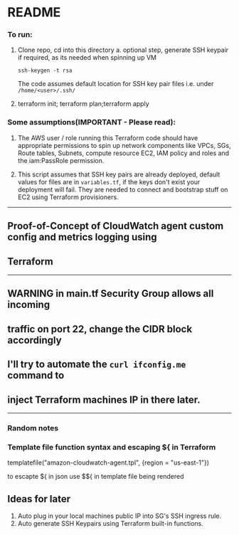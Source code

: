 # README
### To run:
1. Clone repo, cd into this directory
  a. optional step, generate SSH keypair if required, as its needed when spinning up VM
     ```
     ssh-keygen -t rsa
     ```
     
     The code assumes default location for SSH key pair files i.e. under `/home/<user>/.ssh/`
     
2. terraform init; terraform plan;terraform apply

### Some assumptions(IMPORTANT - Please read):
1. The AWS user / role running this Terraform code should have appropriate permissions to spin up network components
   like VPCs, SGs, Route tables, Subnets, compute resource EC2, IAM policy and roles and the iam:PassRole permission.
   
2. This script assumes that SSH key pairs are already deployed, default values for files are in `variables.tf`,
   if the keys don't exist your deployment will fail. They are needed to connect and bootstrap stuff on EC2 using 
   Terraform provisioners.
   
   
---
## Proof-of-Concept of CloudWatch agent custom config and metrics logging using
## Terraform

---

## WARNING in main.tf Security Group allows all incoming
## traffic on port 22, change the CIDR block accordingly
## I'll try to automate the `curl ifconfig.me` command to
## inject Terraform machines IP in there later. 

---

### Random notes

### Template file function syntax and escaping ${ in Terraform
templatefile("amazon-cloudwatch-agent.tpl", {region = "us-east-1"})

to escapte ${ in json use $${ in template file being rendered



## Ideas for later
1. Auto plug in your local machines public IP into SG's SSH ingress rule.
2. Auto generate SSH Keypairs using Terraform built-in functions.
